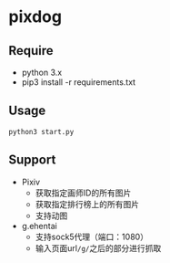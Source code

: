 # pixdog

## Require
- python 3.x
- pip3 install -r requirements.txt

## Usage
`python3 start.py`

## Support
- Pixiv
    - 获取指定画师ID的所有图片
    - 获取指定排行榜上的所有图片
    - 支持动图
- g.ehentai
    - 支持sock5代理（端口：1080）
    - 输入页面url`/g/`之后的部分进行抓取